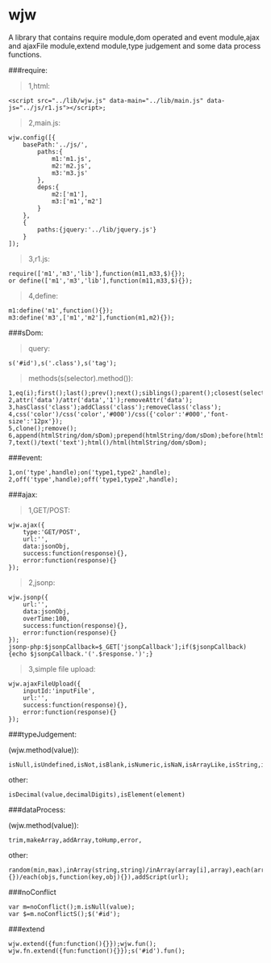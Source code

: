 # wjw
A library that contains require module,dom operated and event module,ajax and ajaxFile module,extend module,type judgement and some data process functions.
> 
###require:
> 
> 1,html:
> 
    <script src="../lib/wjw.js" data-main="../lib/main.js" data-js="../js/r1.js"></script>;
> 
> 2,main.js:
> 
    wjw.config([{
        basePath:'../js/',
            paths:{
                m1:'m1.js',
                m2:'m2.js',
                m3:'m3.js'
            },
            deps:{
                m2:['m1'],
                m3:['m1','m2']
            }
        },
        {
            paths:{jquery:'../lib/jquery.js'}
        }
    ]);
> 
> 3,r1.js:
> 
    require(['m1','m3','lib'],function(m11,m33,$){});
    or define(['m1','m3','lib'],function(m11,m33,$){});
> 
> 4,define:
> 
    m1:define('m1',function(){});
    m3:define('m3',['m1','m2'],function(m1,m2){});
> 
###sDom:
> 
> query:
> 
    s('#id'),s('.class'),s('tag');
> 
> methods(s(selector).method()):
>
    1,eq(i);first();last();prev();next();siblings();parent();closest(selector);children();find(selector);
    2,attr('data')/attr('data','1');removeAttr('data');
    3,hasClass('class');addClass('class');removeClass('class');
    4,css('color')/css('color','#000')/css({'color':'#000','font-size':'12px'});
    5,clone();remove();
    6,append(htmlString/dom/sDom);prepend(htmlString/dom/sDom);before(htmlString/dom/sDom);after(htmlString/dom/sDom);
    7,text()/text('text');html()/html(htmlString/dom/sDom);
> 
###event:
> 
    1,on('type',handle);on('type1,type2',handle);
    2,off('type',handle);off('type1,type2',handle);
> 
###ajax:
> 
> 1,GET/POST:
> 
    wjw.ajax({
        type:'GET/POST',
        url:'',
        data:jsonObj,
        success:function(response){},
        error:function(response){}
    });
> 
> 2,jsonp:
> 
    wjw.jsonp({
        url:'',
        data:jsonObj,
        overTime:100,
        success:function(response){},
        error:function(response){}
    });
    jsonp-php:$jsonpCallback=$_GET['jsonpCallback'];if($jsonpCallback){echo $jsonpCallback.'('.$response.')';}
> 
> 3,simple file upload:
> 
    wjw.ajaxFileUpload({
        inputId:'inputFile',
        url:'',
        success:function(response){},
        error:function(response){}
    });
> 
###typeJudgement:
> 
(wjw.method(value)):
> 
    isNull,isUndefined,isNot,isBlank,isNumeric,isNaN,isArrayLike,isString,isBoolean,isNumber,isDate,isArray,isFunction,isCN
> 
other:
> 
    isDecimal(value,decimalDigits),isElement(element)
> 
###dataProcess:
> 
(wjw.method(value)):
> 
    trim,makeArray,addArray,toHump,error,
> 
other:
> 
    random(min,max),inArray(string,string)/inArray(array[i],array),each(array,function(i,obj){})/each(objs,function(key,obj){}),addScript(url);
> 
###noConflict
> 
    var m=noConflict();m.isNull(value);
    var $=m.noConflictS();$('#id');
> 
###extend
> 
    wjw.extend({fun:function(){}});wjw.fun();
    wjw.fn.extend({fun:function(){}});s('#id').fun();
> 
